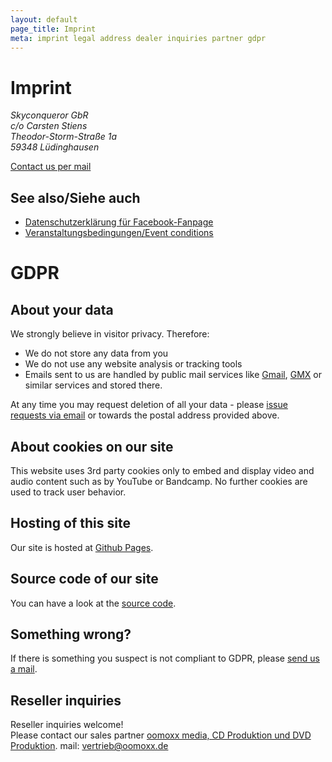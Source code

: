 ```yaml
---
layout: default
page_title: Imprint
meta: imprint legal address dealer inquiries partner gdpr
---
```


# Imprint


<address>
Skyconqueror GbR<br/>
c/o Carsten Stiens<br/>
Theodor-Storm-Straße 1a<br/>
59348 Lüdinghausen<br/>
</address>

<a href="mailto:info@skyconqueror.de">Contact us per mail</a>


## See also/Siehe auch
* [Datenschutzerklärung für Facebook-Fanpage](./facebook.html)
* [Veranstaltungsbedingungen/Event conditions](./event-conditions.html)

# GDPR


## About your data

We strongly believe in visitor privacy. Therefore:
* We do not store any data from you
* We do not use any website analysis or tracking tools
* Emails sent to us are handled by public mail services like [Gmail](https://www.google.com/gmail/), [GMX](https://www.gmx.net/) or similar services and stored there.

At any time you may request deletion of all your data - please [issue requests via email](mailto:gdpr@skyconqueror.de) or towards the postal address provided above.

## About cookies on our site
This website uses 3rd party cookies only to embed and display video and audio content such as by YouTube or Bandcamp. No further cookies are used to track user behavior.

## Hosting of this site
Our site is hosted at [Github Pages](https://pages.github.com/).

## Source code of our site
You can have a look at the [source code](https://github.com/skyconqueror/skyconqueror.github.io).

## Something wrong?
If there is something you suspect is not compliant to GDPR, please [send us a mail](mailto:gdpr@skyconqueror.de).

## Reseller inquiries
Reseller inquiries welcome!<br/>
Please contact our sales partner
<a href="http://www.oomoxx.com">oomoxx media, CD Produktion und DVD Produktion</a>.
mail: <a href="mailto:vertrieb@oomoxx.de">vertrieb@oomoxx.de</a>

